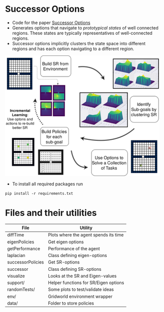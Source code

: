 # Successor Options

* Code for the paper [Successor Options](https://www.ijcai.org/proceedings/2019/0458.pdf)
* Generates options that navigate to *prototypical states* of well
  connected regions. These states are typically representatives of
  well-connected regions.
* Successor options implicitly clusters the state space into different
  regions and has each option navigating to a different region.

![Successor Options overview](./assets/intro.png)

* To install all required packages run 

```
pip install -r requirements.txt
```


Files and their utilities
=========================

| File                    | Utility                                |
|-------------------------|----------------------------------------|
| diffTime                | Plots where the agent spends its time  |
| eigenPolicies           | Get eigen options                      |
| getPerformance          | Performance of the agent               |
| laplacian               | Class defining eigen-options           |
| successorPolicies       | Get SR-options                         |
| successor               | Class defining SR-options              |
| visualize               | Looks at the SR and Eigen-values       |
| support/                | Helper functions for SR/Eigen options  |
| randomTests/            | Some plots to test/validate ideas      |
| env/                    | Gridworld environment wrapper          |
| data/                   | Folder to store policies               |


